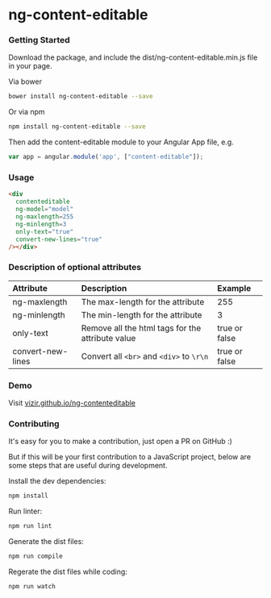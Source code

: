 # ng-content-editable

### Getting Started
Download the package, and include the dist/ng-content-editable.min.js file in your page.

Via bower

```bash
bower install ng-content-editable --save
```

Or via npm

```bash
npm install ng-content-editable --save
```

Then add the content-editable module to your Angular App file, e.g.

```js
var app = angular.module('app', ["content-editable"]);
```

### Usage

```html
<div
  contenteditable
  ng-model="model"
  ng-maxlength=255
  ng-minlength=3
  only-text="true"
  convert-new-lines="true"
/></div>
```

### Description of optional attributes
| Attribute | Description| Example  |
| :------------- |:-------------|  :-----|
| ng-maxlength | The max-length for the attribute | 255|
| ng-minlength | The min-length for the attribute | 3|
| only-text | Remove all the html tags for the attribute value | true or false|
| convert-new-lines | Convert all `<br>` and `<div>` to `\r\n` | true or false|


### Demo

Visit [vizir.github.io/ng-contenteditable](http://vizir.github.io/ng-contenteditable/)

### Contributing

It's easy for you to make a contribution, just open a PR on GitHub :)

But if this will be your first contribution to a JavaScript project, below are some steps that are useful during development.

Install the dev dependencies:

```bash
npm install
```

Run linter:

```bash
npm run lint
```

Generate the dist files:

```bash
npm run compile
```

Regerate the dist files while coding:

```bash
npm run watch
```
